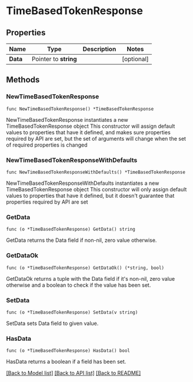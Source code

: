 # TimeBasedTokenResponse

## Properties

Name | Type | Description | Notes
------------ | ------------- | ------------- | -------------
**Data** | Pointer to **string** |  | [optional] 

## Methods

### NewTimeBasedTokenResponse

`func NewTimeBasedTokenResponse() *TimeBasedTokenResponse`

NewTimeBasedTokenResponse instantiates a new TimeBasedTokenResponse object
This constructor will assign default values to properties that have it defined,
and makes sure properties required by API are set, but the set of arguments
will change when the set of required properties is changed

### NewTimeBasedTokenResponseWithDefaults

`func NewTimeBasedTokenResponseWithDefaults() *TimeBasedTokenResponse`

NewTimeBasedTokenResponseWithDefaults instantiates a new TimeBasedTokenResponse object
This constructor will only assign default values to properties that have it defined,
but it doesn't guarantee that properties required by API are set

### GetData

`func (o *TimeBasedTokenResponse) GetData() string`

GetData returns the Data field if non-nil, zero value otherwise.

### GetDataOk

`func (o *TimeBasedTokenResponse) GetDataOk() (*string, bool)`

GetDataOk returns a tuple with the Data field if it's non-nil, zero value otherwise
and a boolean to check if the value has been set.

### SetData

`func (o *TimeBasedTokenResponse) SetData(v string)`

SetData sets Data field to given value.

### HasData

`func (o *TimeBasedTokenResponse) HasData() bool`

HasData returns a boolean if a field has been set.


[[Back to Model list]](../README.md#documentation-for-models) [[Back to API list]](../README.md#documentation-for-api-endpoints) [[Back to README]](../README.md)


